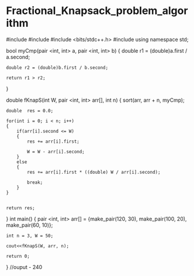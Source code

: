 # Fractional_Knapsack_problem_algorithm
#include <iostream>
#include <cmath>
#include <bits/stdc++.h> 
#include <climits>
using namespace std;

bool myCmp(pair <int, int> a, pair <int, int> b)
{
	double r1 = (double)a.first / a.second;

	double r2 = (double)b.first / b.second;

	return r1 > r2;
}

double fKnapS(int W, pair <int, int> arr[], int n)
{
	sort(arr, arr + n, myCmp);

	double  res = 0.0;

	for(int i = 0; i < n; i++)
	{
		if(arr[i].second <= W)
		{
			res += arr[i].first;

			W = W - arr[i].second;
		}
		else
		{
			res += arr[i].first * ((double) W / arr[i].second);

			break;
		}
	}


	return res;
}
int main()
{
	pair <int, int> arr[] = {make_pair(120, 30), make_pair(100, 20), make_pair(60, 10)};

	int n = 3, W = 50;

	cout<<fKnapS(W, arr, n); 

	return 0;
}
//ouput - 240
